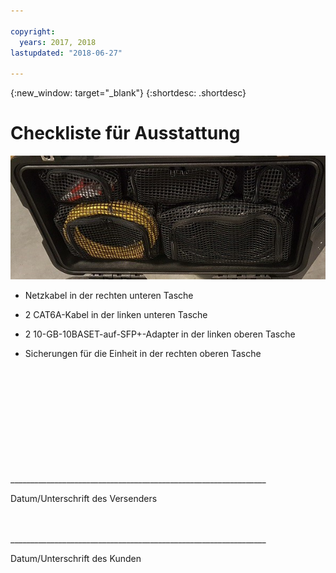 ```yaml
---

copyright:
  years: 2017, 2018
lastupdated: "2018-06-27"

---
```

{:new_window: target="_blank"}
{:shortdesc: .shortdesc}

# Checkliste für Ausstattung


![Ausstattung der Einheiten für Mass Data Migration](/images/MDMDeviceInventory.png)

-	Netzkabel in der rechten unteren Tasche

-	2 CAT6A-Kabel in der linken unteren Tasche

-	2 10-GB-10BASET-auf-SFP+-Adapter in der linken oberen Tasche

-	Sicherungen für die Einheit in der rechten oberen Tasche

   
   
</br> 
</br> 
</br> 
</br> 
</br> 
</br> 
</br> 
</br> 
</hr> 
</br> 
</hr>    
</br> 
________________________________________________________________ 

Datum/Unterschrift des Versenders


</br> 
</hr>
</br> 
________________________________________________________________ 

Datum/Unterschrift des Kunden
